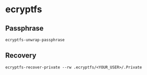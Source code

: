 # ecryptfs

## Passphrase

```
ecryptfs-unwrap-passphrase
```

## Recovery

```
ecryptfs-recover-private --rw .ecryptfs/<YOUR_USER>/.Private
```
